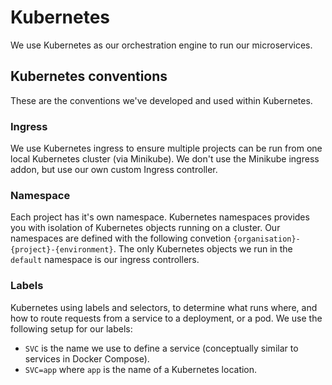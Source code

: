 # Kubernetes

We use Kubernetes as our orchestration engine to run our microservices.

## Kubernetes conventions

These are the conventions we've developed and used within Kubernetes.

### Ingress

We use Kubernetes ingress to ensure multiple projects can be run from one local Kubernetes cluster (via Minikube). We don't use the Minikube ingress addon, but use our own custom Ingress controller.

### Namespace

Each project has it's own namespace. Kubernetes namespaces provides you with isolation of Kubernetes objects running on a cluster. Our namespaces are defined with the following convetion `{organisation}-{project}-{environment}`. The only Kubernetes objects we run in the `default` namespace is our ingress controllers.

### Labels

Kubernetes using labels and selectors, to determine what runs where, and how to route requests from a service to a deployment, or a pod. We use the following setup for our labels:

- `SVC` is the name we use to define a service (conceptually similar to services in Docker Compose).
- `SVC=app` where `app` is the name of a Kubernetes location.